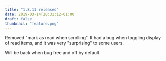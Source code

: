 ```yaml
---
title: "1.8.11 released"
date: 2019-03-14T20:31:12+01:00
draft: false
thumbnail: "feature.png"
---
```



Removed "mark as read when scrolling". It had a bug when toggling display of read items, and it was very "surprising" to some users.

Will be back when bug free and off by default.

